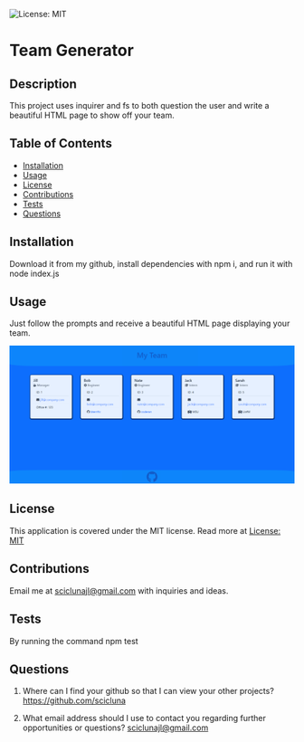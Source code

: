 ![License: MIT](https://img.shields.io/badge/License-MIT-yellow.svg)

# Team Generator

## Description

This project uses inquirer and fs to both question the user and write a beautiful HTML page to show off your team.

## Table of Contents

- [Installation](#installation)
- [Usage](#usage)
- [License](#license)
- [Contributions](#contributions)
- [Tests](#tests)
- [Questions](#questions)

## Installation

Download it from my github, install dependencies with npm i, and run it with node index.js

## Usage

Just follow the prompts and receive a beautiful HTML page displaying your team.

![](./pictures/example.png)

## License

This application is covered under the MIT license. Read more at [License: MIT](https://opensource.org/licenses/MIT)

## Contributions

Email me at sciclunajl@gmail.com with inquiries and ideas.

## Tests

By running the command npm test

## Questions

1. Where can I find your github so that I can view your other projects? https://github.com/scicluna

2. What email address should I use to contact you regarding further opportunities or questions? sciclunajl@gmail.com
